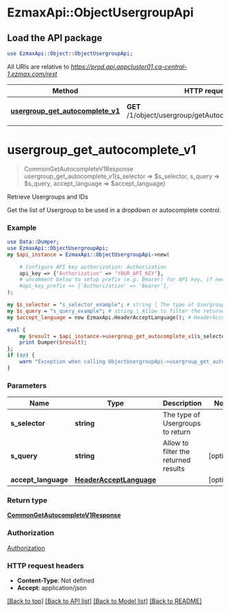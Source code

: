 # EzmaxApi::ObjectUsergroupApi

## Load the API package
```perl
use EzmaxApi::Object::ObjectUsergroupApi;
```

All URIs are relative to *https://prod.api.appcluster01.ca-central-1.ezmax.com/rest*

Method | HTTP request | Description
------------- | ------------- | -------------
[**usergroup_get_autocomplete_v1**](ObjectUsergroupApi.md#usergroup_get_autocomplete_v1) | **GET** /1/object/usergroup/getAutocomplete/{sSelector} | Retrieve Usergroups and IDs


# **usergroup_get_autocomplete_v1**
> CommonGetAutocompleteV1Response usergroup_get_autocomplete_v1(s_selector => $s_selector, s_query => $s_query, accept_language => $accept_language)

Retrieve Usergroups and IDs

Get the list of Usergroup to be used in a dropdown or autocomplete control.

### Example
```perl
use Data::Dumper;
use EzmaxApi::ObjectUsergroupApi;
my $api_instance = EzmaxApi::ObjectUsergroupApi->new(

    # Configure API key authorization: Authorization
    api_key => {'Authorization' => 'YOUR_API_KEY'},
    # uncomment below to setup prefix (e.g. Bearer) for API key, if needed
    #api_key_prefix => {'Authorization' => 'Bearer'},
);

my $s_selector = "s_selector_example"; # string | The type of Usergroups to return
my $s_query = "s_query_example"; # string | Allow to filter the returned results
my $accept_language = new EzmaxApi.HeaderAcceptLanguage(); # HeaderAcceptLanguage | 

eval {
    my $result = $api_instance->usergroup_get_autocomplete_v1(s_selector => $s_selector, s_query => $s_query, accept_language => $accept_language);
    print Dumper($result);
};
if ($@) {
    warn "Exception when calling ObjectUsergroupApi->usergroup_get_autocomplete_v1: $@\n";
}
```

### Parameters

Name | Type | Description  | Notes
------------- | ------------- | ------------- | -------------
 **s_selector** | **string**| The type of Usergroups to return | 
 **s_query** | **string**| Allow to filter the returned results | [optional] 
 **accept_language** | [**HeaderAcceptLanguage**](.md)|  | [optional] 

### Return type

[**CommonGetAutocompleteV1Response**](CommonGetAutocompleteV1Response.md)

### Authorization

[Authorization](../README.md#Authorization)

### HTTP request headers

 - **Content-Type**: Not defined
 - **Accept**: application/json

[[Back to top]](#) [[Back to API list]](../README.md#documentation-for-api-endpoints) [[Back to Model list]](../README.md#documentation-for-models) [[Back to README]](../README.md)

